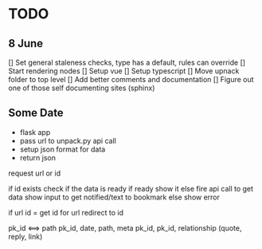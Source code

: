 # TODO

## 8 June
[] Set general staleness checks, type has a default, rules can override
[] Start rendering nodes
    [] Setup vue
    [] Setup typescript
[] Move upnack folder to top level
[] Add better comments and documentation
    [] Figure out one of those self documenting sites (sphinx)


## Some Date
- flask app
- pass url to unpack.py api call
- setup json format for data
- return json


request url or id

if id exists
    check if the data is ready
    if ready 
        show it
    else
        fire api call to get data
        show input to get notified/text to bookmark
else
    show error 

if url
    id = get id for url
    redirect to id

pk_id <==> path
pk_id, date, path, meta
pk_id, pk_id, relationship (quote, reply, link)

